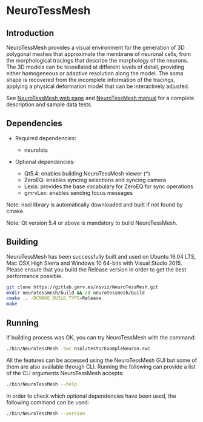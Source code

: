 NeuroTessMesh
=====================================================

## Introduction
NeuroTessMesh provides a visual environment for the generation of 3D polygonal
meshes that approximate the membrane of neuronal cells, from the morphological
tracings that describe the morphology of the neurons. The 3D models can be
tessellated at different levels of detail, providing either homogeneous or
adaptive resolution along the model. The soma shape is recovered from the
incomplete information of the tracings, applying a physical deformation model
that can be interactively adjusted.

See [NeuroTessMesh web page](http://gmrv.es/neurotessmesh/) and
[NeuroTessMesh  manual](http://gmrv.es/neurotessmesh/NeuroTessMeshUserManual.pdf)
for a complete description and sample data tests.

## Dependencies

* Required dependencies:
    * neurolots

* Optional dependencies:
    * Qt5.4: enables building NeuroTessMesh viewer (*)
    * ZeroEQ: enables syncing selections and syncing camera
    * Lexis: provides the base vocabulary for ZeroEQ for sync operations
    * gmrvLex: enables sending focus messages

Note: nsol library is automatically downloaded and built if not found by cmake.

Note: Qt version 5.4 or above is mandatory to build NeuroTessMesh.

## Building

NeuroTessMesh has been successfully built and used on Ubuntu 16.04 LTS, Mac OSX
High Sierra and Windows 10 64-bits with Visual Studio 2015. Please ensure that
you build the Release version in order to get the best performance possible.

```bash
git clone https://gitlab.gmrv.es/nsviz/NeuroTessMesh.git
mkdir neurotessmesh/build && cd neurotessmesh/build
cmake .. -DCMAKE_BUILD_TYPE=Release
make
```

## Running

If building process was OK, you can try NeuroTessMesh with the command:

```bash
./bin/NeuroTessMesh -swc nsol/tests/ExampleNeuron.swc
```

All the features can be accessed using the NeuroTessMesh GUI but some of them
are also available through CLI. Running the following can provide a list of
the CLI arguments NeuroTessMesh accepts:

```bash
./bin/NeuroTessMesh --help
```

In order to check which optional dependencies have been used, the following
command can be used:

```bash
./bin/NeuroTessMesh --version
```
